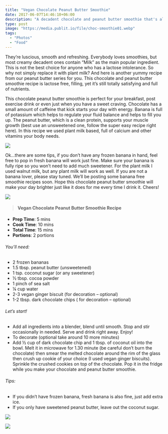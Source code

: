 ```yaml
---
title: "Vegan Chocolate Peanut Butter Smoothie"
date: 2017-06-07T14:46:10+06:00
description: "A decadent chocolate and peanut butter smoothie that's all vegan"
type: post
image: "https://media.publit.io/file/choc-smoothie01.webp"
tags:
  - "Photos"
  - "Food"
---
```


They’re luscious, smooth and refreshing. Everybody loves smoothies, but most creamy decadent ones contain “Milk” as the main popular ingredient. This is not the best choice for anyone who has a lactose intolerance. So why not simply replace it with plant milk?  And here is another yummy recipe from our peanut butter series for you. This chocolate and peanut butter smoothie recipe is lactose free, filling, yet it’s still totally satisfying and full of nutrients.

This chocolate peanut butter smoothie is perfect for your breakfast, post exercise drink or even just when you have a sweet craving. Chocolate has a small amount of caffeine that kick starts your day with energy. Banana is full of potassium which helps to regulate your fluid balance and helps to fill you up. The peanut butter, which is a clean protein, supports your muscle growth (best use an unsweetened one, follow the super easy recipe right here). In this recipe we used plant milk based, full of calcium and other vitamins your body needs.

![](https://media.publit.io/file/choc-smoothie02.webp)

Ok…there are some tips, if you don’t have any frozen banana in hand, feel free to pop in fresh banana will work just fine. Make sure your banana is fully ripe so you won’t need to add much sweetener. For the plant milk I used walnut milk, but any plant milk will work as well. If you are not a banana lover, please stay tuned. We’ll be posting some banana free smoothie recipes soon. Hope this chocolate peanut butter smoothie will make your day brighter just like it does for me every time I drink it. Cheers!

![](https://media.publit.io/file/choc-smoothie03.webp)

>####  Vegan Chocolate Peanut Butter Smoothie Recipe

- **Prep Time**: 5 mins
- **Cook Time**: 10 mins
- **Total Time**: 15 mins
- **Portions**: 2 portions

###### You’ll need:
- 2 frozen bananas
- 1.5 tbsp. peanut butter (unsweetened)
- 1 tsp. coconut sugar (or any sweetener)
- ½ tbsp. cocoa powder
- 1 pinch of sea salt
- ¼ cup water
- 2-3 vegan ginger biscuit (for decoration – optional)
- 1-2 tbsp. dark chocolate chips ( for decoration – optional)

###### Let’s start!
- Add all ingredients into a blender, blend until smooth. Stop and stir occasionally in needed. Serve and drink right away. Enjoy!
- To decorate (optional take around 10 more minutes)
- Add ½ cup of dark chocolate chip and 1 tbsp. of coconut oil into the bowl. Melt it in microwave for 1.30 minute (be careful don’t burn the chocolate) then smear the melted chocolate around the rim of the glass then crush up cookie of your choice (I used vegan ginger biscuits). Sprinkle the crushed cookies on top of the chocolate. Pop it in the fridge while you make your chocolate and peanut butter smoothie.

###### Tips:
- If you didn’t have frozen banana, fresh banana is also fine, just add extra ice.
- If you only have sweetened peanut butter, leave out the coconut sugar.

![](https://media.publit.io/file/choc-smoothie04.webp)

![](https://media.publit.io/file/choc-smoothie05.webp)
